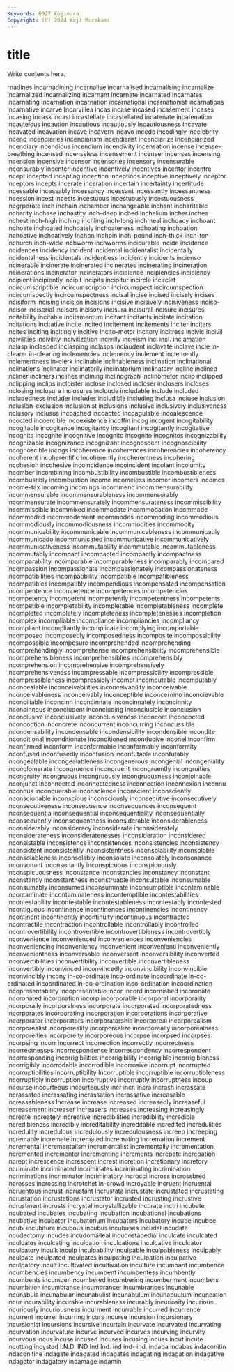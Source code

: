 ```yaml
---
Keywords: 6927 kojimura
Copyright: (C) 2024 Koji Murakami
---
```


# title

Write contents here.



rnadines incarnadining
incarnalise incarnalised incarnalising incarnalize incarnalized incarnalizing incarnant incarnate incarnated incarnates
incarnating Incarnation incarnation incarnational incarnationist incarnations incarnative incarve Incarvillea incas
incase incased incasement incases incasing incask incast incastellate incastellated incatenate
incatenation incautelous incaution incautious incautiously incautiousness incavate incavated incavation incave
incavern incavo incede incedingly incelebrity incend incendiaries incendiarism incendiarist incendiarize
incendiarized incendiary incendious incendium incendivity incensation incense incense-breathing incensed incenseless
incensement incenser incenses incensing incension incensive incensor incensories incensory incensurable
incensurably incenter incentive incentively incentives incentor incentre incept incepted incepting
inception inceptions inceptive inceptively inceptor inceptors incepts incerate inceration incertain
incertainty incertitude incessable incessably incessancy incessant incessantly incessantness incession incest
incests incestuous incestuously incestuousness incgrporate inch inchain inchamber inchangeable inchant
incharitable incharity inchase inchastity inch-deep inched Inchelium incher inches inchest
inch-high inching inchling inch-long inchmeal inchoacy inchoant inchoate inchoated inchoately
inchoateness inchoating inchoation inchoative inchoatively Inchon inchpin inch-pound inch-thick inch-ton
inchurch inch-wide inchworm inchworms incicurable incide incidence incidences incidency incident
incidental incidentalist incidentally incidentalness incidentals incidentless incidently incidents incienso incinerable
incinerate incinerated incinerates incinerating incineration incinerations incinerator incinerators incipience incipiencies
incipiency incipient incipiently incipit incipits incipitur incircle incirclet incircumscriptible incircumscription
incircumspect incircumspection incircumspectly incircumspectness incisal incise incised incisely incises incisiform
incising incision incisions incisive incisively incisiveness inciso- incisor incisorial incisors
incisory incisura incisural incisure incisures incitability incitable incitamentum incitant incitants
incitate incitation incitations incitative incite incited incitement incitements inciter inciters
incites inciting incitingly incitive incito-motor incitory incitress incivic incivil incivilities
incivility incivilization incivilly incivism incl incl. inclamation inclasp inclasped inclasping
inclasps inclaudent inclavate inclave incle in-clearer in-clearing inclemencies inclemency inclement
inclemently inclementness in-clerk inclinable inclinableness inclination inclinational inclinations inclinator inclinatorily
inclinatorium inclinatory incline inclined incliner incliners inclines inclining inclinograph inclinometer
inclip inclipped inclipping inclips incloister inclose inclosed incloser inclosers incloses
inclosing inclosure inclosures incloude includable include included includedness includer includes
includible including inclusa incluse inclusion inclusion-exclusion inclusionist inclusions inclusive inclusively
inclusiveness inclusory inclusus incoached incoacted incoagulable incoalescence incocted incoercible incoexistence
incoffin incog incogent incogitability incogitable incogitance incogitancy incogitant incogitantly incogitative
incognita incognite incognitive Incognito incognito incognitos incognizability incognizable incognizance incognizant
incognoscent incognoscibility incognoscible incogs incoherence incoherences incoherencies incoherency incoherent incoherentific
incoherently incoherentness incohering incohesion incohesive incoincidence incoincident incolant incolumity incomber
incombining incombustibility incombustible incombustibleness incombustibly incombustion income incomeless incomer incomers
incomes income-tax incoming incomings incommend incommensurability incommensurable incommensurableness incommensurably incommensurate
incommensurately incommensurateness incommiscibility incommiscible incommixed incommodate incommodation incommode incommoded incommodement
incommodes incommoding incommodious incommodiously incommodiousness incommodities incommodity incommunicability incommunicable incommunicableness
incommunicably incommunicado incommunicated incommunicative incommunicatively incommunicativeness incommutability incommutable incommutableness incommutably
incompact incompacted incompactly incompactness incomparability incomparable incomparableness incomparably incompared incompassion
incompassionate incompassionately incompassionateness incompatibilities incompatibility incompatible incompatibleness incompatibles incompatibly incompendious
incompensated incompensation incompentence incompetence incompetences incompetencies incompetency incompetent incompetently incompetentness
incompetents incompetible incompletability incompletable incompletableness incomplete incompleted incompletely incompleteness incompletenesses
incompletion incomplex incompliable incompliance incompliancies incompliancy incompliant incompliantly incomplicate incomplying
incomportable incomposed incomposedly incomposedness incomposite incompossibility incompossible incomposure incomprehended incomprehending
incomprehendingly incomprehense incomprehensibility incomprehensible incomprehensibleness incomprehensiblies incomprehensibly incomprehension incomprehensive incomprehensively
incomprehensiveness incompressable incompressibility incompressible incompressibleness incompressibly incompt incomputable incomputably inconcealable
inconceivabilities inconceivability inconceivable inconceivableness inconceivably inconceptible inconcernino inconcievable inconciliable inconcinn
inconcinnate inconcinnately inconcinnity inconcinnous inconcludent inconcluding inconclusible inconclusion inconclusive inconclusively
inconclusiveness inconcoct inconcocted inconcoction inconcrete inconcurrent inconcurring inconcussible incondensability incondensable
incondensibility incondensible incondite inconditional inconditionate inconditioned inconducive inconel inconfirm inconfirmed
inconform inconformable inconformably inconformity inconfused inconfusedly inconfusion inconfutable inconfutably incongealable
incongealableness incongenerous incongenial incongeniality inconglomerate incongruence incongruent incongruently incongruities incongruity
incongruous incongruously incongruousness inconjoinable inconjunct inconnected inconnectedness inconnection inconnexion inconnu
inconnus inconquerable inconscience inconscient inconsciently inconscionable inconscious inconsciously inconsecutive inconsecutively
inconsecutiveness inconsequence inconsequences inconsequent inconsequentia inconsequential inconsequentiality inconsequentially inconsequently inconsequentness
inconsiderable inconsiderableness inconsiderably inconsideracy inconsiderate inconsiderately inconsiderateness inconsideratenesses inconsideration inconsidered
inconsistable inconsistence inconsistences inconsistencies inconsistency inconsistent inconsistently inconsistentness inconsolability inconsolable
inconsolableness inconsolably inconsolate inconsolately inconsonance inconsonant inconsonantly inconspicuous inconspicuously inconspicuousness
inconstance inconstancies inconstancy inconstant inconstantly inconstantness inconstruable inconsultable inconsumable inconsumably
inconsumed inconsummate inconsumptible incontaminable incontaminate incontaminateness incontemptible incontestabilities incontestability incontestable
incontestableness incontestably incontested incontiguous incontinence incontinences incontinencies incontinency incontinent incontinently
incontinuity incontinuous incontracted incontractile incontraction incontrollable incontrollably incontrolled incontrovertibility incontrovertible
incontrovertibleness incontrovertibly inconvenience inconvenienced inconveniences inconveniencies inconveniencing inconveniency inconvenient inconvenienti
inconveniently inconvenientness inconversable inconversant inconversibility inconverted inconvertibilities inconvertibility inconvertible inconvertibleness
inconvertibly inconvinced inconvincedly inconvincibility inconvincible inconvincibly incony in-co-ordinate inco-ordinate incoordinate
in-co-ordinated incoordinated in-co-ordination inco-ordination incoordination incopresentability incopresentable incor incord incornished
incoronate incoronated incoronation incorp incorporable incorporal incorporality incorporally incorporalness incorporate
incorporated incorporatedness incorporates incorporating incorporation incorporations incorporative incorporator incorporators incorporatorship
incorporeal incorporealism incorporealist incorporeality incorporealize incorporeally incorporealness incorporeities incorporeity incorporeous
incorpse incorpsed incorpses incorpsing incorr incorrect incorrection incorrectly incorrectness incorrectnesses
incorrespondence incorrespondency incorrespondent incorresponding incorrigibilities incorrigibility incorrigible incorrigibleness incorrigibly incorrodable
incorrodible incorrosive incorrupt incorrupted incorruptibilities incorruptibility Incorruptible incorruptible incorruptibleness incorruptibly
incorruption incorruptive incorruptly incorruptness incoup incourse incourteous incourteously incr incr.
incra incrash incrassate incrassated incrassating incrassation incrassative increasable increasableness Increase
increase increased increasedly increaseful increasement increaser increasers increases increasing increasingly
increate increately increative incredibilities incredibility incredible incredibleness incredibly increditability increditable
incredited incredulities incredulity incredulous incredulously incredulousness increep increeping incremable incremate
incremated incremating incremation increment incremental incrementalism incrementalist incrementally incrementation incremented
incrementer incrementing increments increpate increpation incrept increscence increscent increst incretion
incretionary incretory incriminate incriminated incriminates incriminating incrimination incriminations incriminator incriminatory
Incrocci incross incrossbred incrosses incrossing incrotchet in-crowd incroyable incruent incruental
incruentous incrust incrustant Incrustata incrustate incrustated incrustating incrustation incrustations incrustator
incrusted incrusting incrustive incrustment incrusts incrystal incrystallizable inctirate inctri incubate
incubated incubates incubating incubation incubational incubations incubative incubator incubatorium incubators
incubatory incube incubee incubi incubiture incubous incubus incubuses incudal incudate
incudectomy incudes incudomalleal incudostapedial inculcate inculcated inculcates inculcating inculcation inculcations
inculcative inculcator inculcatory inculk inculp inculpability inculpable inculpableness inculpably inculpate
inculpated inculpates inculpating inculpation inculpative inculpatory incult incultivated incultivation inculture
incumbant incumbence incumbencies incumbency incumbent incumbentess incumbently incumbents incumber incumbered
incumbering incumberment incumbers incumbition incumbrance incumbrancer incumbrances incunable incunabula incunabular
incunabulist incunabulum incunabuulum incuneation incur incurability incurable incurableness incurably incuriosity
incurious incuriously incuriousness incurment incurrable incurred incurrence incurrent incurrer incurring
incurs incurse incursion incursionary incursionist incursions incursive incurtain incurvate incurvated
incurvating incurvation incurvature incurve incurved incurves incurving incurvity incurvous incus
incuse incused incuses incusing incuss incut incute incutting incysted I.N.D.
IND Ind Ind. ind ind- ind. indaba indabas indaconitin indaconitine
indagate indagated indagates indagating indagation indagative indagator indagatory indamage indamin
